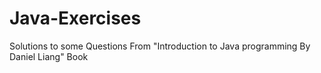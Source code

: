 # Java-Exercises
Solutions  to some Questions  From "Introduction to Java programming By Daniel Liang" Book

